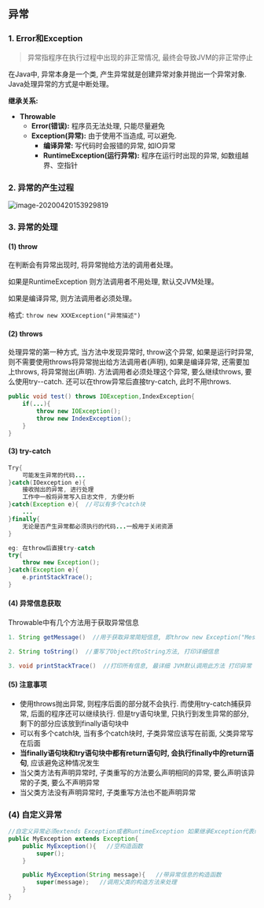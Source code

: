## 异常

### 1. Error和Exception

> 异常指程序在执行过程中出现的非正常情况, 最终会导致JVM的非正常停止

在Java中, 异常本身是一个类, 产生异常就是创建异常对象并抛出一个异常对象. Java处理异常的方式是中断处理。

**继承关系:**

+ **Throwable**
    + **Error(错误):** 程序员无法处理, 只能尽量避免
    + **Exception(异常):** 由于使用不当造成, 可以避免. 
        + **编译异常:** 写代码时会报错的异常, 如IO异常
        + **RuntimeException(运行异常):** 程序在运行时出现的异常, 如数组越界、空指针



### 2. 异常的产生过程

![image-20200420153929819](https://blog-1258617239.cos.ap-chengdu.myqcloud.com/blog_images/image-20200420153929819.png)



### 3. 异常的处理

#### (1) throw

在判断会有异常出现时, 将异常抛给方法的调用者处理。

如果是RuntimeException 则方法调用者不用处理, 默认交JVM处理。

如果是编译异常, 则方法调用者必须处理。

格式: `throw new XXXException("异常描述")`

#### (2) throws

处理异常的第一种方式, 当方法中发现异常时, throw这个异常, 如果是运行时异常, 则不需要使用throws将异常抛出给方法调用者(声明), 如果是编译异常, 还需要加上throws, 将异常抛出(声明). 方法调用者必须处理这个异常, 要么继续throws, 要么使用try--catch. 还可以在throw异常后直接try-catch, 此时不用throws.

```java
public void test() throws IOException,IndexException{
    if(...){
        throw new IOException();
        throw new IndexException();
    }
}
```

#### (3) try-catch

```java
Try{
    可能发生异常的代码...
}catch(IOexception e){
    接收抛出的异常, 进行处理
    工作中一般将异常写入日志文件, 方便分析
}catch(Exception e){  //可以有多个catch块
    ...
}finally{
    无论是否产生异常都必须执行的代码...一般用于关闭资源
}

eg: 在throw后直接try-catch
try{
    throw new Exception();
}catch(Exception e){
    e.printStackTrace();
}
```

#### (4) 异常信息获取

Throwable中有几个方法用于获取异常信息

```java
1. String getMessage()  //用于获取异常简短信息, 即throw new Exception("Message"); 参数部分

2. String toString()  //重写了Object的toString方法, 打印详细信息

3. void printStackTrace()  //打印所有信息, 最详细 JVM默认调用此方法	打印异常
```

#### (5) 注意事项

+ 使用throws抛出异常, 则程序后面的部分就不会执行. 而使用try-catch捕获异常, 后面的程序还可以继续执行. 但是try语句块里, 只执行到发生异常的部分, 剩下的部分应该放到finally语句块中
+ 可以有多个catch块, 当有多个catch块时, 子类异常应该写在前面, 父类异常写在后面
+ **当finally语句块和try语句块中都有return语句时, 会执行finally中的return语句**, 应该避免这种情况发生
+ 当父类方法有声明异常时, 子类重写的方法要么声明相同的异常, 要么声明该异常的子类, 要么不声明异常
+ 当父类方法没有声明异常时, 子类重写方法也不能声明异常



### (4) 自定义异常

```java
//自定义异常必须extends Exception或者RuntimeException 如果继承Exception代表编译器异常, 则异常必须手动处理
public MyException extends Exception{    
    public MyException(){   //空构造函数
        super();
    }

    public MyException(String message){   //带异常信息的构造函数
        super(message);   //调用父类的构造方法来处理
    }
}
```

